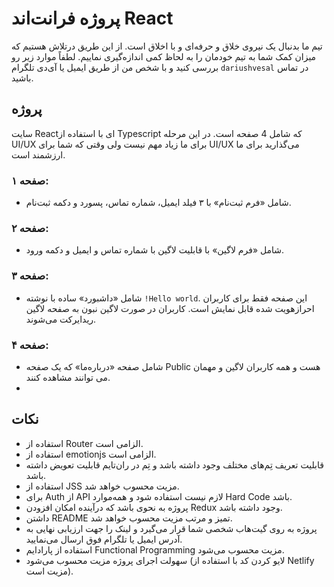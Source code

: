 # پروژه فرانت‌اند React

تیم ما بدنبال یک نیروی خلاق و حرفه‌ای و با‌ اخلاق است.
از این طریق درتلاش هستیم که میزان کمک شما به تیم خودمان را به لحاظ کمی اندازه‌گیری نماییم.
لطفاً موارد زیر رو بررسی کنید و با شخص من از طریق ایمیل یا آی‌دی تلگرام ```dariushvesal``` در تماس باشید.




## پروژه
سایت Reactای با استفاده از Typescript که شامل 4 صفحه‌ است. 
در این مرحله UI/UX برای ما زیاد مهم نیست ولی وقتی که شما برای UI/UX می‌گذارید برای ما ارزشمند است.

### صفحه ۱: 
- شامل «فرم ثبت‌نام» با ۳ فیلد ایمیل، شماره تماس، پسورد و دکمه ثبت‌نام.

### صفحه ۲:
- شامل «فرم لاگین» با قابلیت لاگین با شماره تماس و ایمیل و دکمه ورود.

### صفحه ۳:
- شامل «داشبورد» ساده با نوشته ```!Hello world```. این صفحه فقط برای کاربران احرازهویت شده قابل نمایش است. کاربران در صورت لاگین نبون به صفحه لاگین ریدایرکت می‌شوند.

### صفحه ۴:
- شامل صفحه «درباره‌ما» که یک صفحه Public  هست و همه کاربران لاگین و مهمان می توانند مشاهده کنند.
- 
## نکات
- استفاده از Router الزامی است.
- استفاده از emotionjs الزامی است.
- قابلیت تعریف تِم‌های مختلف وجود داشته باشد و تِم‌ در ران‌تایم قابلیت تعویض داشته باشد.
- استفاده از JSS مزیت محسوب خواهد شد.
- برای Auth از API لازم نیست استفاده شود و همه‌موارد Hard Code باشد.
- پروژه به نحوی باشد که درآینده امکان افزودن Redux وجود داشته باشد.
- داشتن README تمیز و مرتب مزیت محسوب خواهد شد.
- پروژه به روی گیت‌هاب شخصی شما قرار می‌گیرد و لینک را جهت ارزیابی نهایی به آدرس ایمیل یا تلگرام فوق ارسال می‌نمایید.
- استفاده از پارادایم Functional Programming مزیت محسوب می‌شود.
- سهولت اجرای پروژه مزیت محسوب می‌شود (لایو کردن کد با استفاده از Netlify مزیت است).



